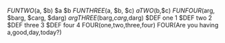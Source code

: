 $FUN TWO($a, $b)                         $a $b
$FUN THREE($a, $b, $c)                   $a TWO($b,$c)
$FUN FOUR($arg, $barg, $carg, $darg)     $arg THREE($barg,$carg,$darg)
$DEF one                                 1
$DEF two                                 2
$DEF three                               3
$DEF four                                4
FOUR(one,two,three,four)
FOUR(Are you having a,good,day,today?)
